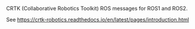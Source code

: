 CRTK (Collaborative Robotics Toolkit) ROS messages for ROS1 and ROS2.

See https://crtk-robotics.readthedocs.io/en/latest/pages/introduction.html
